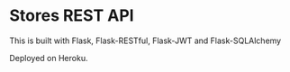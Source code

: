# Stores REST API

This is built with Flask, Flask-RESTful, Flask-JWT and Flask-SQLAlchemy

Deployed on Heroku.
